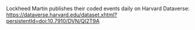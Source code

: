 Lockheed Martin publishes their coded events daily on Harvard Dataverse: <https://dataverse.harvard.edu/dataset.xhtml?persistentId=doi:10.7910/DVN/QI2T9A>
